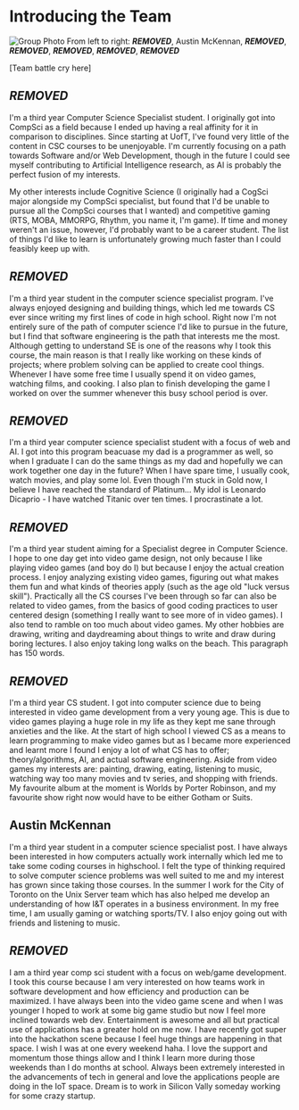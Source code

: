 # Introducing the Team

![Group Photo](http://i.imgur.com/bzAgycx.jpg)
From left to right: ***REMOVED***, Austin McKennan, ***REMOVED***, ***REMOVED***, ***REMOVED***, ***REMOVED***, ***REMOVED***

[Team battle cry here]

## ***REMOVED***
I'm a third year Computer Science Specialist student.  I originally got into CompSci as a field because I ended up having a real affinity for it in comparison to disciplines.  Since starting at UofT, I've found very little of the content in CSC courses to be unenjoyable.  I'm currently focusing on a path towards Software and/or Web Development, though in the future I could see myself contributing to Artificial Intelligence research, as AI is probably the perfect fusion of my interests.

My other interests include Cognitive Science (I originally had a CogSci major alongside my CompSci specialist, but found that I'd be unable to pursue all the CompSci courses that I wanted) and competitive gaming (RTS, MOBA, MMORPG, Rhythm, you name it, I'm game).  If time and money weren't an issue, however, I'd probably want to be a career student.  The list of things I'd like to learn is unfortunately growing much faster than I could feasibly keep up with.

## ***REMOVED***
I'm a third year student in the computer science specialist program. I've always enjoyed designing and building things, which led me towards CS ever since writing my first lines of code in high school. Right now I'm not entirely sure of the path of computer science I'd like to pursue in the future, but I find that software engineering is the path that interests me the most. Although getting to understand SE is one of the reasons why I took this course, the main reason is that I really like working on these kinds of projects; where problem solving can be applied to create cool things. Whenever I have some free time I usually spend it on video games, watching films, and cooking. I also plan to finish developing the game I worked on over the summer whenever this busy school period is over.

## ***REMOVED***
I'm a third year computer science specialist student with a focus of web and AI. I got into this program beacuase my dad is a programmer as well, so when I graduate I can do the same things as my dad and hopefully we can work together one day in the future? When I have spare time, I usually cook, watch movies, and play some lol. Even though I'm stuck in Gold now, I believe I have reached the standard of Platinum... My idol is Leonardo Dicaprio - I have watched Titanic over ten times. I procrastinate a lot.

## ***REMOVED***
I'm a third year student aiming for a Specialist degree in Computer Science. I hope to one day get into video game design, not only because I like playing video games (and boy do I) but because I enjoy the actual creation process. I enjoy analyzing existing video games, figuring out what makes them fun and what kinds of theories apply (such as the age old "luck versus skill"). Practically all the CS courses I've been through so far can also be related to video games, from the basics of good coding practices to user centered design (something I really want to see more of in video games).  I also tend to ramble on too much about video games. My other hobbies are drawing, writing and daydreaming about things to write and draw during boring lectures. I also enjoy taking long walks on the beach.  This paragraph has 150 words.

## ***REMOVED***
I'm a third year CS student. I got into computer science due to being interested in video game development from a very young age. This is due to video games playing a huge role in my life as they kept me sane through anxieties and the like. At the start of high school I viewed CS as a means to learn programming to make video games but as I became more experienced and learnt more I found I enjoy a lot of what CS has to offer; theory/algorithms, AI, and actual software engineering. Aside from video games my interests are: painting, drawing, eating, listening to music, watching way too many movies and tv series, and shopping with friends. My favourite album at the moment is Worlds by Porter Robinson, and my favourite show right now would have to be either Gotham or Suits.

## Austin McKennan
I'm a third year student in a computer science specialist post. I have always been interested in how computers actually work internally which led me to take some coding courses in highschool. I felt the type of thinking required to solve computer science problems was well suited to me and my interest has grown since taking those courses. In the summer I work for the City of Toronto on the Unix Server team which has also helped me develop an understanding of how I&T operates in a business environment. In my free time, I am usually gaming or watching sports/TV. I also enjoy going out with friends and listening to music.

## ***REMOVED***
I am a third year comp sci student with a focus on web/game development. I took this course because I am very interested on how teams work in software development and how efficiency and production can be maximized. I have always been into the video game scene and when I was younger I hoped to work at some big game studio but now I feel more inclined towards web dev. Entertainment is awesome and all but practical use of applications has a greater hold on me now. I have recently got super into the hackathon scene because I feel huge things are happening in that space. I wish I was at one every weekend haha. I love the support and momentum those things allow and I think I learn more during those weekends than I do months at school. Always been extremely interested in the advancements of tech in general and love the applications people are doing in the IoT space. Dream is to work in Silicon Vally someday working for some crazy startup.
